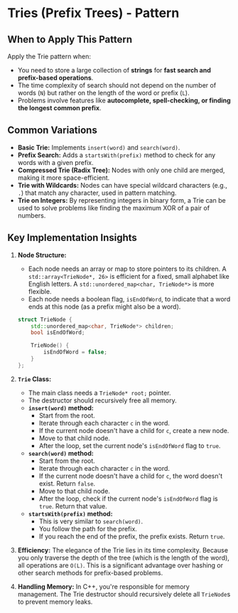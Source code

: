 # Tries (Prefix Trees) - Pattern

## When to Apply This Pattern
Apply the Trie pattern when:
* You need to store a large collection of **strings** for **fast search and prefix-based operations**.
* The time complexity of search should not depend on the number of words (`N`) but rather on the length of the word or prefix (`L`).
* Problems involve features like **autocomplete, spell-checking, or finding the longest common prefix**.

## Common Variations
* **Basic Trie:** Implements `insert(word)` and `search(word)`.
* **Prefix Search:** Adds a `startsWith(prefix)` method to check for any words with a given prefix.
* **Compressed Trie (Radix Tree):** Nodes with only one child are merged, making it more space-efficient.
* **Trie with Wildcards:** Nodes can have special wildcard characters (e.g., `.`) that match any character, used in pattern matching.
* **Trie on Integers:** By representing integers in binary form, a Trie can be used to solve problems like finding the maximum XOR of a pair of numbers.

## Key Implementation Insights

1.  **Node Structure:**
    * Each node needs an array or map to store pointers to its children. A `std::array<TrieNode*, 26>` is efficient for a fixed, small alphabet like English letters. A `std::unordered_map<char, TrieNode*>` is more flexible.
    * Each node needs a boolean flag, `isEndOfWord`, to indicate that a word ends at this node (as a prefix might also be a word).

    ```cpp
    struct TrieNode {
        std::unordered_map<char, TrieNode*> children;
        bool isEndOfWord;

        TrieNode() {
            isEndOfWord = false;
        }
    };
    ```

2.  **`Trie` Class:**
    * The main class needs a `TrieNode* root;` pointer.
    * The destructor should recursively free all memory.
    * **`insert(word)` method:**
        * Start from the root.
        * Iterate through each character `c` in the word.
        * If the current node doesn't have a child for `c`, create a new node.
        * Move to that child node.
        * After the loop, set the current node's `isEndOfWord` flag to `true`.
    * **`search(word)` method:**
        * Start from the root.
        * Iterate through each character `c` in the word.
        * If the current node doesn't have a child for `c`, the word doesn't exist. Return `false`.
        * Move to that child node.
        * After the loop, check if the current node's `isEndOfWord` flag is `true`. Return that value.
    * **`startsWith(prefix)` method:**
        * This is very similar to `search(word)`.
        * You follow the path for the prefix.
        * If you reach the end of the prefix, the prefix exists. Return `true`.

3.  **Efficiency:** The elegance of the Trie lies in its time complexity. Because you only traverse the depth of the tree (which is the length of the word), all operations are `O(L)`. This is a significant advantage over hashing or other search methods for prefix-based problems.

4.  **Handling Memory:** In C++, you're responsible for memory management. The Trie destructor should recursively delete all `TrieNode`s to prevent memory leaks.

